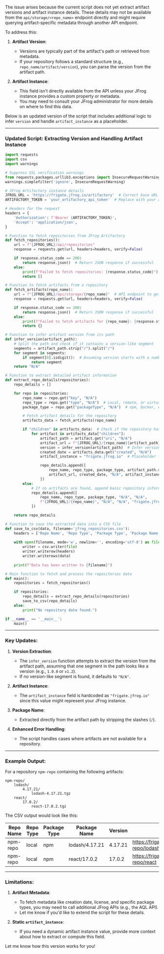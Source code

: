 The issue arises because the current script does not yet extract artifact versions and artifact instance details. These details may not be available from the `api/storage/<repo_name>` endpoint directly and might require querying artifact-specific metadata through another API endpoint.

To address this:

1. **Artifact Version**:
   - Versions are typically part of the artifact's path or retrieved from metadata.
   - If your repository follows a standard structure (e.g., `repo_name/artifact/version`), you can parse the version from the artifact path.

2. **Artifact Instance**:
   - This field isn’t directly available from the API unless your JFrog instance provides a custom property or metadata.
   - You may need to consult your JFrog administrator for more details on where to find this data.

Below is an updated version of the script that includes additional logic to infer `version` and handle `artifact_instance` as a placeholder.

---

### Updated Script: Extracting Version and Handling Artifact Instance

```python
import requests
import csv
import warnings

# Suppress SSL verification warnings
from requests.packages.urllib3.exceptions import InsecureRequestWarning
warnings.simplefilter('ignore', InsecureRequestWarning)

# JFrog Artifactory instance details
JFROG_URL = 'https://frigate.jfrog.io/artifactory'  # Correct base URL
ARTIFACTORY_TOKEN = 'your_artifactory_api_token'  # Replace with your actual API token

# Headers for the request
headers = {
    'Authorization': f'Bearer {ARTIFACTORY_TOKEN}',
    'Accept': 'application/json',
}

# Function to fetch repositories from JFrog Artifactory
def fetch_repositories():
    url = f"{JFROG_URL}/api/repositories"
    response = requests.get(url, headers=headers, verify=False)

    if response.status_code == 200:
        return response.json()  # Return JSON response if successful
    else:
        print(f"Failed to fetch repositories: {response.status_code}")
        return []

# Function to fetch artifacts from a repository
def fetch_artifacts(repo_name):
    url = f"{JFROG_URL}/api/storage/{repo_name}"  # API endpoint to get repository storage details
    response = requests.get(url, headers=headers, verify=False)

    if response.status_code == 200:
        return response.json()  # Return JSON response if successful
    else:
        print(f"Failed to fetch artifacts for {repo_name}: {response.status_code}")
        return {}

# Function to infer artifact version from its path
def infer_version(artifact_path):
    # Split the path and check if it contains a version-like segment
    segments = artifact_path.strip("/").split("/")
    for segment in segments:
        if segment[0].isdigit():  # Assuming version starts with a number
            return segment
    return "N/A"

# Function to extract detailed artifact information
def extract_repo_details(repositories):
    repo_details = []

    for repo in repositories:
        repo_name = repo.get("key", "N/A")
        repo_type = repo.get("type", "N/A")  # Local, remote, or virtual
        package_type = repo.get("packageType", "N/A")  # npm, Docker, etc.

        # Fetch artifact details for the repository
        artifacts_data = fetch_artifacts(repo_name)

        if "children" in artifacts_data:  # Check if the repository has artifacts
            for artifact in artifacts_data["children"]:
                artifact_path = artifact.get("uri", "N/A")
                artifact_url = f"{JFROG_URL}/{repo_name}{artifact_path}"
                version = infer_version(artifact_path)  # Infer version from the path
                created_date = artifacts_data.get("created", "N/A")
                artifact_instance = "frigate.jfrog.io"  # Placeholder for artifact instance

                repo_details.append([
                    repo_name, repo_type, package_type, artifact_path.strip("/"), version,
                    artifact_url, created_date, "N/A", artifact_instance
                ])
        else:
            # If no artifacts are found, append basic repository information
            repo_details.append([
                repo_name, repo_type, package_type, "N/A", "N/A",
                f"{JFROG_URL}/{repo_name}", "N/A", "N/A", "frigate.jfrog.io"
            ])

    return repo_details

# Function to save the extracted data into a CSV file
def save_to_csv(data, filename='jfrog_repositories.csv'):
    headers = ['Repo Name', 'Repo Type', 'Package Type', 'Package Name', 'Version', 'URL', 'Creation Date', 'License', 'Artifact Instance']
    
    with open(filename, mode='w', newline='', encoding='utf-8') as file:
        writer = csv.writer(file)
        writer.writerow(headers)
        writer.writerows(data)
    
    print(f"Data has been written to {filename}")

# Main function to fetch and process the repositories data
def main():
    repositories = fetch_repositories()

    if repositories:
        repo_details = extract_repo_details(repositories)
        save_to_csv(repo_details)
    else:
        print("No repository data found.")

if __name__ == '__main__':
    main()
```

---

### Key Updates:

1. **Version Extraction**:
   - The `infer_version` function attempts to extract the version from the artifact path, assuming that one segment in the path looks like a version (e.g., `1.0.0` or `v1.2`).
   - If no version-like segment is found, it defaults to `"N/A"`.

2. **Artifact Instance**:
   - The `artifact_instance` field is hardcoded as `"frigate.jfrog.io"` since this value might represent your JFrog instance.

3. **Package Name**:
   - Extracted directly from the artifact path by stripping the slashes (`/`).

4. **Enhanced Error Handling**:
   - The script handles cases where artifacts are not available for a repository.

---

### Example Output:

For a repository `npm-repo` containing the following artifacts:

```plaintext
npm-repo/
    lodash/
        4.17.21/
            lodash-4.17.21.tgz
    react/
        17.0.2/
            react-17.0.2.tgz
```

The CSV output would look like this:

| Repo Name | Repo Type | Package Type | Package Name        | Version  | URL                                        | Creation Date | License | Artifact Instance   |
|-----------|-----------|--------------|---------------------|----------|--------------------------------------------|---------------|---------|---------------------|
| npm-repo  | local     | npm          | lodash/4.17.21      | 4.17.21  | https://frigate.jfrog.io/npm-repo/lodash   | N/A           | N/A     | frigate.jfrog.io    |
| npm-repo  | local     | npm          | react/17.0.2        | 17.0.2   | https://frigate.jfrog.io/npm-repo/react    | N/A           | N/A     | frigate.jfrog.io    |

---

### Limitations:
1. **Artifact Metadata**:
   - To fetch metadata like creation date, license, and specific package types, you may need to call additional JFrog APIs (e.g., the AQL API).
   - Let me know if you'd like to extend the script for these details.

2. **Static `artifact_instance`**:
   - If you need a dynamic artifact instance value, provide more context about how to extract or compute this field.

Let me know how this version works for you!
